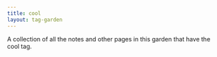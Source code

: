 ```yaml
---
title: cool
layout: tag-garden
--- 
```

A collection of all the notes and other pages in this garden that have the cool tag.
